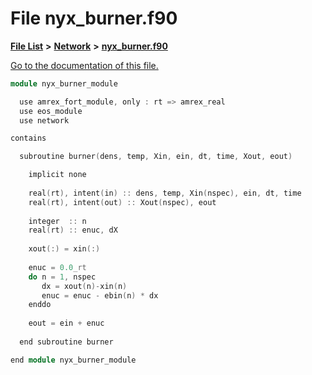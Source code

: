 
# File nyx\_burner.f90

[**File List**](files.md) **>** [**Network**](dir_42bb2cb79beb2277fb25f45fdc565a0d.md) **>** [**nyx\_burner.f90**](nyx__burner_8f90.md)

[Go to the documentation of this file.](nyx__burner_8f90.md) 


````cpp
module nyx_burner_module

  use amrex_fort_module, only : rt => amrex_real
  use eos_module
  use network

contains

  subroutine burner(dens, temp, Xin, ein, dt, time, Xout, eout)

    implicit none
    
    real(rt), intent(in) :: dens, temp, Xin(nspec), ein, dt, time
    real(rt), intent(out) :: Xout(nspec), eout
    
    integer  :: n
    real(rt) :: enuc, dX
    
    xout(:) = xin(:)
    
    enuc = 0.0_rt
    do n = 1, nspec
       dx = xout(n)-xin(n) 
       enuc = enuc - ebin(n) * dx
    enddo
  
    eout = ein + enuc
  
  end subroutine burner

end module nyx_burner_module
````

